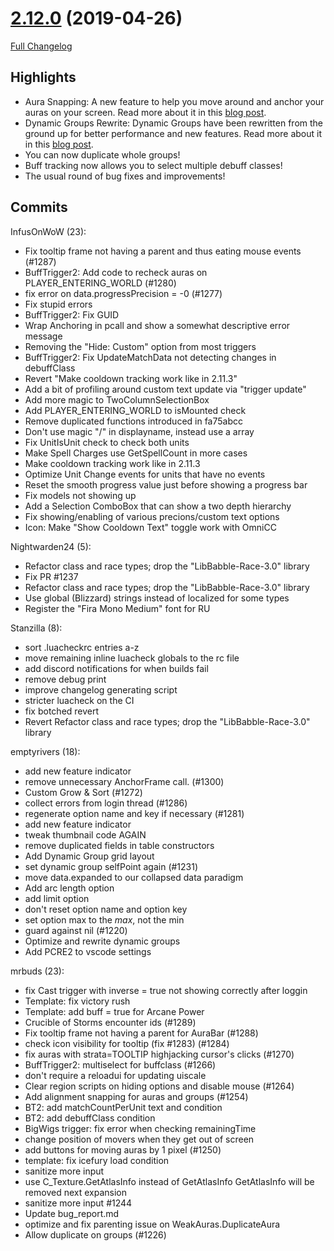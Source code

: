 # [2.12.0](https://github.com/WeakAuras/WeakAuras2/tree/2.12.0) (2019-04-26)

[Full Changelog](https://github.com/WeakAuras/WeakAuras2/compare/2.11.6...2.12.0)

## Highlights

 - Aura Snapping: A new feature to help you move around and anchor your auras on your screen. Read more about it in this [blog post](https://www.patreon.com/posts/positioning-now-25513912).
- Dynamic Groups Rewrite: Dynamic Groups have been rewritten from the ground up for better performance and new features. Read more about it in this [blog post](https://www.patreon.com/posts/dynamic-groups-26311053).
- You can now duplicate whole groups!
- Buff tracking now allows you to select multiple debuff classes!
- The usual round of bug fixes and improvements! 

## Commits

InfusOnWoW (23):

- Fix tooltip frame not having a parent and thus eating mouse events (#1287)
- BuffTrigger2: Add code to recheck auras on PLAYER_ENTERING_WORLD (#1280)
- fix error on data.progressPrecision = -0 (#1277)
- Fix stupid errors
- BuffTrigger2: Fix GUID
- Wrap Anchoring in pcall and show a somewhat descriptive error message
- Removing the "Hide: Custom" option from most triggers
- BuffTrigger2: Fix UpdateMatchData not detecting changes in debuffClass
- Revert "Make cooldown tracking work like in 2.11.3"
- Add a bit of profiling around custom text update via "trigger update"
- Add more magic to TwoColumnSelectionBox
- Add PLAYER_ENTERING_WORLD to isMounted check
- Remove duplicated functions introduced in fa75abcc
- Don't use magic "/" in displayname, instead use a array
- Fix UnitIsUnit check to check both units
- Make Spell Charges use GetSpellCount in more cases
- Make cooldown tracking work like in 2.11.3
- Optimize Unit Change events for units that have no events
- Reset the smooth progress value just before showing a progress bar
- Fix models not showing up
- Add a Selection ComboBox that can show a two depth hierarchy
- Fix showing/enabling of various precions/custom text options
- Icon: Make "Show Cooldown Text" toggle work with OmniCC

Nightwarden24 (5):

- Refactor class and race types; drop the "LibBabble-Race-3.0" library
- Fix PR #1237
- Refactor class and race types; drop the "LibBabble-Race-3.0" library
- Use global (Blizzard) strings instead of localized for some types
- Register the "Fira Mono Medium" font for RU

Stanzilla (8):

- sort .luacheckrc entries a-z
- move remaining inline luacheck globals to the rc file
- add discord notifications for when builds fail
- remove debug print
- improve changelog generating script
- stricter luacheck on the CI
- fix botched revert
- Revert Refactor class and race types; drop the "LibBabble-Race-3.0" library

emptyrivers (18):

- add new feature indicator
- remove unnecessary AnchorFrame call. (#1300)
- Custom Grow & Sort (#1272)
- collect errors from login thread (#1286)
- regenerate option name and key if necessary (#1281)
- add new feature indicator
- tweak thumbnail code AGAIN
- remove duplicated fields in table constructors
- Add Dynamic Group grid layout
- set dynamic group selfPoint again (#1231)
- move data.expanded to our collapsed data paradigm
- Add arc length option
- add limit option
- don't reset option name and option key
- set option max to the *max*, not the min
- guard against nil (#1220)
- Optimize and rewrite dynamic groups
- Add PCRE2 to vscode settings

mrbuds (23):

- fix Cast trigger with inverse = true not showing correctly after loggin
- Template: fix victory rush
- Template: add buff = true for Arcane Power
- Crucible of Storms encounter ids (#1289)
- Fix tooltip frame not having a parent for AuraBar (#1288)
- check icon visibility for tooltip (fix #1283) (#1284)
- fix auras with strata=TOOLTIP highjacking cursor's clicks (#1270)
- BuffTrigger2: multiselect for buffclass (#1266)
- don't require a reloadui for updating uiscale
- Clear region scripts on hiding options and disable mouse (#1264)
- Add alignment snapping for auras and groups (#1254)
- BT2: add matchCountPerUnit text and condition
- BT2: add debuffClass condition
- BigWigs trigger: fix error when checking remainingTime
- change position of movers when they get out of screen
- add buttons for moving auras by 1 pixel (#1250)
- template: fix icefury load condition
- sanitize more input
- use C_Texture.GetAtlasInfo instead of GetAtlasInfo GetAtlasInfo will be removed next expansion
- sanitize more input #1244
- Update bug_report.md
- optimize and fix parenting issue on WeakAuras.DuplicateAura
- Allow duplicate on groups (#1226)

